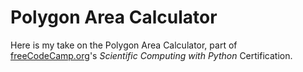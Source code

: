 # Polygon Area Calculator

Here is my take on the Polygon Area Calculator, part of [freeCodeCamp.org](https://www.freecodecamp.org/learn/scientific-computing-with-python/scientific-computing-with-python-projects/polygon-area-calculator)'s *Scientific Computing with Python* Certification.  